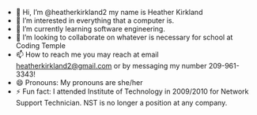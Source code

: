 - 👋 Hi, I’m @heatherkirkland2 my name is Heather Kirkland 
- 👀 I’m interested in everything that a computer is.
- 🌱 I’m currently learning software engineering. 
- 💞️ I’m looking to collaborate on whatever is necessary for school at Coding Temple
- 📫 How to reach me you may reach at email heatherkirkland2@gmail.com or by messaging my number 209-961-3343!
- 😄 Pronouns: My pronouns are she/her
- ⚡ Fun fact: I attended Institute of Technology in 2009/2010 for Network Support Technician. NST is no longer a position at any company.

<!---
heatherkirkland2/heatherkirkland2 is a ✨ special ✨ repository because its `README.md` (this file) appears on your GitHub profile.
You can click the Preview link to take a look at your changes.
--->

